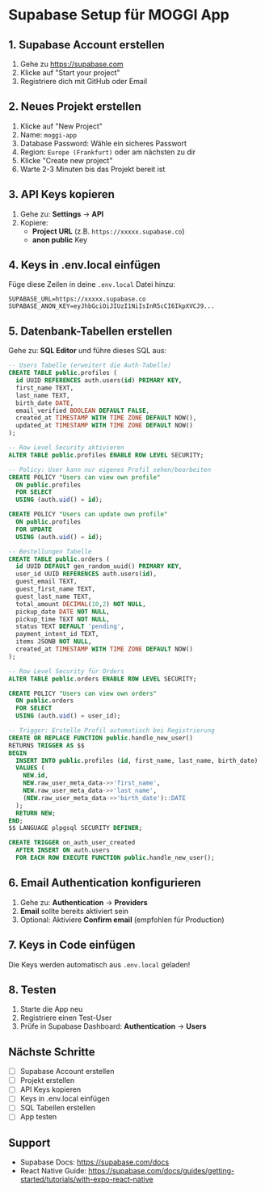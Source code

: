 # Supabase Setup für MOGGI App

## 1. Supabase Account erstellen

1. Gehe zu https://supabase.com
2. Klicke auf "Start your project"
3. Registriere dich mit GitHub oder Email

## 2. Neues Projekt erstellen

1. Klicke auf "New Project"
2. Name: `moggi-app`
3. Database Password: Wähle ein sicheres Passwort
4. Region: `Europe (Frankfurt)` oder am nächsten zu dir
5. Klicke "Create new project"
6. Warte 2-3 Minuten bis das Projekt bereit ist

## 3. API Keys kopieren

1. Gehe zu: **Settings** → **API**
2. Kopiere:
   - **Project URL** (z.B. `https://xxxxx.supabase.co`)
   - **anon public** Key

## 4. Keys in .env.local einfügen

Füge diese Zeilen in deine `.env.local` Datei hinzu:

```
SUPABASE_URL=https://xxxxx.supabase.co
SUPABASE_ANON_KEY=eyJhbGciOiJIUzI1NiIsInR5cCI6IkpXVCJ9...
```

## 5. Datenbank-Tabellen erstellen

Gehe zu: **SQL Editor** und führe dieses SQL aus:

```sql
-- Users Tabelle (erweitert die Auth-Tabelle)
CREATE TABLE public.profiles (
  id UUID REFERENCES auth.users(id) PRIMARY KEY,
  first_name TEXT,
  last_name TEXT,
  birth_date DATE,
  email_verified BOOLEAN DEFAULT FALSE,
  created_at TIMESTAMP WITH TIME ZONE DEFAULT NOW(),
  updated_at TIMESTAMP WITH TIME ZONE DEFAULT NOW()
);

-- Row Level Security aktivieren
ALTER TABLE public.profiles ENABLE ROW LEVEL SECURITY;

-- Policy: User kann nur eigenes Profil sehen/bearbeiten
CREATE POLICY "Users can view own profile"
  ON public.profiles
  FOR SELECT
  USING (auth.uid() = id);

CREATE POLICY "Users can update own profile"
  ON public.profiles
  FOR UPDATE
  USING (auth.uid() = id);

-- Bestellungen Tabelle
CREATE TABLE public.orders (
  id UUID DEFAULT gen_random_uuid() PRIMARY KEY,
  user_id UUID REFERENCES auth.users(id),
  guest_email TEXT,
  guest_first_name TEXT,
  guest_last_name TEXT,
  total_amount DECIMAL(10,2) NOT NULL,
  pickup_date DATE NOT NULL,
  pickup_time TEXT NOT NULL,
  status TEXT DEFAULT 'pending',
  payment_intent_id TEXT,
  items JSONB NOT NULL,
  created_at TIMESTAMP WITH TIME ZONE DEFAULT NOW()
);

-- Row Level Security für Orders
ALTER TABLE public.orders ENABLE ROW LEVEL SECURITY;

CREATE POLICY "Users can view own orders"
  ON public.orders
  FOR SELECT
  USING (auth.uid() = user_id);

-- Trigger: Erstelle Profil automatisch bei Registrierung
CREATE OR REPLACE FUNCTION public.handle_new_user()
RETURNS TRIGGER AS $$
BEGIN
  INSERT INTO public.profiles (id, first_name, last_name, birth_date)
  VALUES (
    NEW.id,
    NEW.raw_user_meta_data->>'first_name',
    NEW.raw_user_meta_data->>'last_name',
    (NEW.raw_user_meta_data->>'birth_date')::DATE
  );
  RETURN NEW;
END;
$$ LANGUAGE plpgsql SECURITY DEFINER;

CREATE TRIGGER on_auth_user_created
  AFTER INSERT ON auth.users
  FOR EACH ROW EXECUTE FUNCTION public.handle_new_user();
```

## 6. Email Authentication konfigurieren

1. Gehe zu: **Authentication** → **Providers**
2. **Email** sollte bereits aktiviert sein
3. Optional: Aktiviere **Confirm email** (empfohlen für Production)

## 7. Keys in Code einfügen

Die Keys werden automatisch aus `.env.local` geladen!

## 8. Testen

1. Starte die App neu
2. Registriere einen Test-User
3. Prüfe in Supabase Dashboard: **Authentication** → **Users**

## Nächste Schritte

- [ ] Supabase Account erstellen
- [ ] Projekt erstellen
- [ ] API Keys kopieren
- [ ] Keys in .env.local einfügen
- [ ] SQL Tabellen erstellen
- [ ] App testen

## Support

- Supabase Docs: https://supabase.com/docs
- React Native Guide: https://supabase.com/docs/guides/getting-started/tutorials/with-expo-react-native


